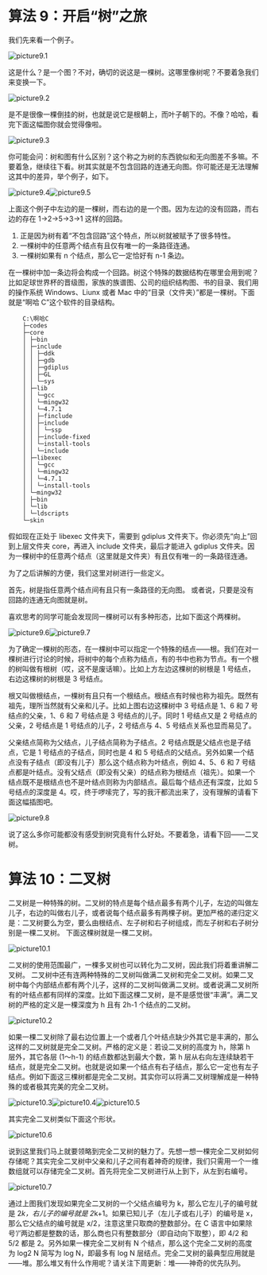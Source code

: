# 算法 9：开启“树”之旅

我们先来看一个例子。

![picture9.1](二叉树总结.assets/9.1.png)

这是什么？是一个图？不对，确切的说这是一棵树。这哪里像树呢？不要着急我们来变换一下。

![picture9.2](二叉树总结.assets/9.2.png)

是不是很像一棵倒挂的树，也就是说它是根朝上，而叶子朝下的。不像？哈哈，看完下面这幅图你就会觉得像啦。

![picture9.3](二叉树总结.assets/9.3.png)

你可能会问：树和图有什么区别？这个称之为树的东西貌似和无向图差不多嘛。不要着急，继续往下看。树其实就是不包含回路的连通无向图。你可能还是无法理解这其中的差异，举个例子，如下。

![picture9.4](二叉树总结.assets/9.4.png)![picture9.5](二叉树总结.assets/9.5.png)

上面这个例子中左边的是一棵树，而右边的是一个图。因为左边的没有回路，而右边的存在 1->2->5->3->1 这样的回路。

1. 正是因为树有着“不包含回路”这个特点，所以树就被赋予了很多特性。
2. 一棵树中的任意两个结点有且仅有唯一的一条路径连通。
3. 一棵树如果有 n 个结点，那么它一定恰好有 n-1 条边。

在一棵树中加一条边将会构成一个回路。树这个特殊的数据结构在哪里会用到呢？比如足球世界杯的晋级图，家族的族谱图、公司的组织结构图、书的目录、我们用的操作系统 Windows、Liunx 或者 Mac 中的“目录（文件夹）”都是一棵树。下面就是“啊哈 C”这个软件的目录结构。

```
    C:\啊哈C
    ├─codes
    ├─core
    │ ├─bin
    │ ├─include
    │ │ ├─ddk
    │ │ ├─gdb
    │ │ ├─gdiplus
    │ │ ├─GL
    │ │ └─sys
    │ ├─lib
    │ │ └─gcc
    │ │ └─mingw32
    │ │ └─4.7.1
    │ │ ├─finclude
    │ │ ├─include
    │ │ │ └─ssp
    │ │ ├─include-fixed
    │ │ └─install-tools
    │ │ └─include
    │ ├─libexec
    │ │ └─gcc
    │ │ └─mingw32
    │ │ └─4.7.1
    │ │ └─install-tools
    │ └─mingw32
    │ ├─bin
    │ └─lib
    │ └─ldscripts
    └─skin
```

假如现在正处于 libexec 文件夹下，需要到 gdiplus 文件夹下。你必须先“向上”回到上层文件夹 core，再进入 include 文件夹，最后才能进入 gdiplus 文件夹。因为一棵树中的任意两个结点（这里就是文件夹）有且仅有唯一的一条路径连通。

为了之后讲解的方便，我们这里对树进行一些定义。

首先，树是指任意两个结点间有且只有一条路径的无向图。 或者说，只要是没有回路的连通无向图就是树。

喜欢思考的同学可能会发现同一棵树可以有多种形态，比如下面这个两棵树。

![picture9.6](二叉树总结.assets/9.6.png)![picture9.7](二叉树总结.assets/9.7.png)

为了确定一棵树的形态，在一棵树中可以指定一个特殊的结点——根。我们在对一棵树进行讨论的时候，将树中的每个点称为结点，有的书中也称为节点。有一个根的树叫做有根树（哎，这不是废话嘛）。比如上方左边这棵树的树根是 1 号结点，右边这棵树的树根是 3 号结点。

根又叫做根结点，一棵树有且只有一个根结点。根结点有时候也称为祖先。既然有祖先，理所当然就有父亲和儿子。比如上图右边这棵树中 3 号结点是 1、6 和 7 号结点的父亲，1、6 和 7 号结点是 3 号结点的儿子。同时 1 号结点又是 2 号结点的父亲，2 号结点是 1 号结点的儿子，2 号结点与 4、5 号结点关系也显而易见了。

父亲结点简称为父结点，儿子结点简称为子结点。2 号结点既是父结点也是子结点，它是 1 号结点的子结点，同时也是 4 和 5 号结点的父结点。另外如果一个结点没有子结点（即没有儿子）那么这个结点称为叶结点，例如 4、5、6 和 7 号结点都是叶结点。没有父结点（即没有父亲）的结点称为根结点（祖先）。如果一个结点既不是根结点也不是叶结点则称为内部结点。最后每个结点还有深度，比如 5 号结点的深度是 4。哎，终于啰嗦完了，写的我汗都流出来了，没有理解的请看下面这幅插图吧。

![picture9.8](二叉树总结.assets/9.8.png)

说了这么多你可能都没有感受到树究竟有什么好处。不要着急，请看下回——二叉树。

# 算法 10：二叉树

二叉树是一种特殊的树。二叉树的特点是每个结点最多有两个儿子，左边的叫做左儿子，右边的叫做右儿子，或者说每个结点最多有两棵子树。更加严格的递归定义是：二叉树要么为空，要么由根结点、左子树和右子树组成，而左子树和右子树分别是一棵二叉树。 下面这棵树就是一棵二叉树。

![picture10.1](二叉树总结.assets/10.1.png)

二叉树的使用范围最广，一棵多叉树也可以转化为二叉树，因此我们将着重讲解二叉树。 二叉树中还有连两种特殊的二叉树叫做满二叉树和完全二叉树。如果二叉树中每个内部结点都有两个儿子，这样的二叉树叫做满二叉树。或者说满二叉树所有的叶结点都有同样的深度。比如下面这棵二叉树，是不是感觉很“丰满”。满二叉树的严格的定义是一棵深度为 h 且有 2h-1 个结点的二叉树。

![picture10.2](二叉树总结.assets/10.2.png)

如果一棵二叉树除了最右边位置上一个或者几个叶结点缺少外其它是丰满的，那么这样的二叉树就是完全二叉树。严格的定义是：若设二叉树的高度为 h，除第 h 层外，其它各层 (1～h-1) 的结点数都达到最大个数，第 h 层从右向左连续缺若干结点，就是完全二叉树。也就是说如果一个结点有右子结点，那么它一定也有左子结点。例如下面这三棵树都是完全二叉树。其实你可以将满二叉树理解成是一种特殊的或者极其完美的完全二叉树。

![picture10.3](二叉树总结.assets/10.3.png)![picture10.4](二叉树总结.assets/10.4.png)![picture10.5](二叉树总结.assets/10.5.png)

其实完全二叉树类似下面这个形状。

![picture10.6](二叉树总结.assets/10.6.jpg)

说到这里我们马上就要领略到完全二叉树的魅力了。先想一想一棵完全二叉树如何存储呢？其实完全二叉树中父亲和儿子之间有着神奇的规律，我们只需用一个一维数组就可以存储完全二叉树。首先将完全二叉树进行从上到下，从左到右编号。

![picture10.7](二叉树总结.assets/10.7.jpg)

通过上图我们发现如果完全二叉树的一个父结点编号为 k，那么它左儿子的编号就是 2*k，右儿子的编号就是 2*k+1。如果已知儿子（左儿子或右儿子）的编号是 x，那么它父结点的编号就是 x/2，注意这里只取商的整数部分。在 C 语言中如果除号‘/’两边都是整数的话，那么商也只有整数部分（即自动向下取整），即 4/2 和 5/2 都是 2。另外如果一棵完全二叉树有 N 个结点，那么这个完全二叉树的高度为 log2 N 简写为 log N，即最多有 log N 层结点。完全二叉树的最典型应用就是——堆。那么堆又有什么作用呢？请关注下周更新：堆——神奇的优先队列。